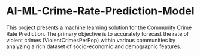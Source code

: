 # AI-ML-Crime-Rate-Prediction-Model
This project presents a machine learning solution for the Community Crime Rate Prediction. The primary objective is to accurately forecast the rate of violent crimes (ViolentCrimesPerPop) within various communities by analyzing a rich dataset of socio-economic and demographic features.
